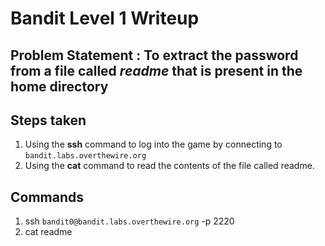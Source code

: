 # Bandit Level 1 Writeup

## Problem Statement : To extract the password from a file called *readme* that is present in the home directory

## Steps taken

1. Using the **ssh** command to log into the game by connecting to `bandit.labs.overthewire.org`
2. Using the **cat** command to read the contents of the file called readme.

## Commands

1. ssh `bandit0@bandit.labs.overthewire.org` -p 2220
2. cat readme
